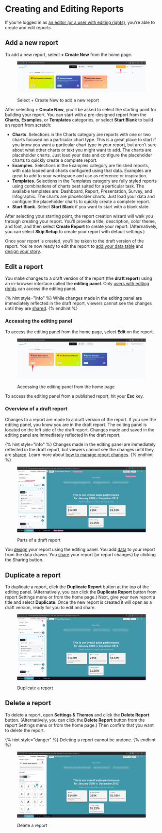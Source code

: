 # Creating and Editing Reports

If you're logged in as [an editor (or a user with editing rights)](../managing-users/user-management-and-roles.md#user-roles), you're able to create and edit reports.

## Add a new report

To add a new report, select **+ Create New** from the home page.&#x20;

<figure><img src="../.gitbook/assets/image (2).png" alt=""><figcaption><p>Select + Create New to add a new report</p></figcaption></figure>

After selecting **+ Create New**, you'll be asked to select the starting point for building your report. You can start with a pre-designed report from the **Charts**, **Examples**, or **Templates** categories, or select **Start Blank** to build an report from scratch:

* **Charts**. Selections in the Charts category are reports with one or two charts focused on a particular chart type. This is a great place to start if you know you want a particular chart type in your report, but aren't sure about what other charts or text you might want to add. The charts are placeholder charts. Just load your data and configure the placeholder charts to quickly create a complete report.&#x20;
* **Examples**. Selections in the Examples category are finished reports, with data loaded and charts configured using that data. Examples are great to add to your workspace and use as reference or inspiration.&#x20;
* **Templates**. Selections in the Templates category are fully styled reports using combinations of charts best suited for a particular task. The available templates are: Dashboard, Report, Presentation, Survey, and Infographic. The charts are placeholder charts. Just load your data and configure the placeholder charts to quickly create a complete report.&#x20;
* **Start Blank**. Select **Start Blank** if you want to start with a blank slate.&#x20;

After selecting your starting point, the report creation wizard will walk you through creating your report. You'll provide a title, description, color theme, and font, and then select **Create Report** to create your report. (Alternatively, you can select **Skip Setup** to create your report with default settings.)&#x20;

Once your report is created, you'll be taken to the draft version of the report. You're now ready to edit the report to [add your data table](data-sources/) and [design your story](story-designer/). &#x20;

## Edit a report

You make changes to a draft version of the report (the **draft report**) using an in-browser interface called the **editing panel**. Only [users with editing rights](../managing-users/user-management-and-roles.md#user-roles) can access the editing panel.&#x20;

{% hint style="info" %}
While changes made in the editing panel are immediately reflected in the draft report, viewers cannot see the changes until they are [shared](publish-and-share/).
{% endhint %}

### Accessing the editing panel

To access the editing panel from the home page, select **Edit** on the report.&#x20;

<figure><img src="../.gitbook/assets/image (4).png" alt=""><figcaption><p>Accessing the editing panel from the home page</p></figcaption></figure>

To access the editing panel from a published report, hit your **Esc** key.&#x20;

### Overview of a draft report

Changes to a report are made to a draft version of the report. If you see the editing panel, you know you are in the draft report. The editing panel is located on the left side of the draft report. Changes made and saved in the editing panel are immediately reflected in the draft report. &#x20;

{% hint style="info" %}
Changes made in the editing panel are immediately reflected in the draft report, but viewers cannot see the changes until they are [shared](publish-and-share/). Learn more about [how to manage report changes](publish-and-share/publishing-app-changes.md#publishing-changes-to-a-report).
{% endhint %}

<figure><img src="../.gitbook/assets/image (7).png" alt=""><figcaption><p>Parts of a draft report</p></figcaption></figure>

You [design](story-designer/) your report using the editing panel. You add [data](data-sources/) to your report from the data drawer. You [share](publish-and-share/) your report (or report changes) by clicking the Sharing button.&#x20;

## Duplicate a report

To duplicate a report, click the **Duplicate Report** button at the top of the editing panel. (Alternatively, you can click the **Duplicate Report** button from report Settings menu or from the home page.) Next, give your new report a title and select **Duplicate**. Once the new report is created it will open as a draft version, ready for you to edit and share.

<figure><img src="../.gitbook/assets/image (8).png" alt=""><figcaption><p>Duplicate a report</p></figcaption></figure>

## Delete a report

To delete a report, open **Settings & Themes** and click the **Delete Report** button. (Alternatively, you can click the **Delete Report** button from the report Settings menu or from the home page.) Then confirm that you want to delete the report.

{% hint style="danger" %}
Deleting a report cannot be undone.
{% endhint %}

<figure><img src="../.gitbook/assets/image (9).png" alt=""><figcaption><p>Delete a report</p></figcaption></figure>
